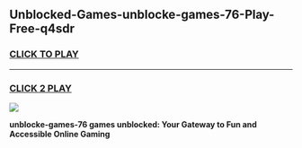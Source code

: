 
## Unblocked-Games-unblocke-games-76-Play-Free-q4sdr
<h3>
<a href="https://premium76.site?title=unblocke-games-76&ref=18A1">CLICK TO PLAY</a></h3>
<hr>

<h3>
<a href="https://premium76.site?title=unblocke-games-76&ref=18A1">CLICK 2 PLAY</a>
  
</h3>

<a href="https://premium76.site?title=unblocke-games-76&ref=18A1"><img src="https://clearcache.store/games.png"></a>


**unblocke-games-76 games unblocked: Your Gateway to Fun and Accessible Online Gaming**
